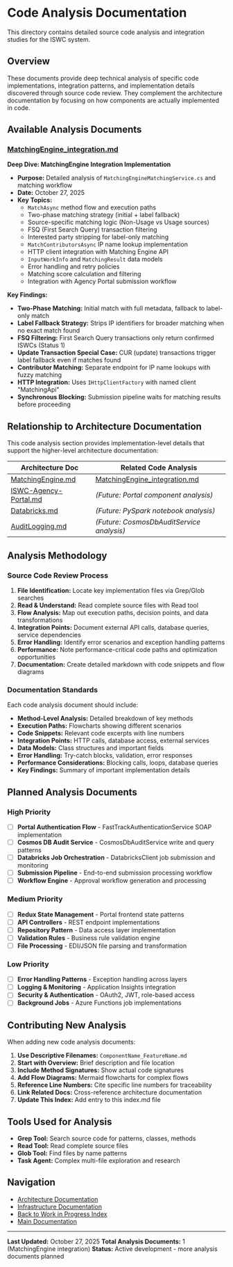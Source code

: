 # Code Analysis Documentation

This directory contains detailed source code analysis and integration studies for the ISWC system.

## Overview

These documents provide deep technical analysis of specific code implementations, integration patterns, and implementation details discovered through source code review. They complement the architecture documentation by focusing on how components are actually implemented in code.

## Available Analysis Documents

### [MatchingEngine_integration.md](MatchingEngine_integration.md)

**Deep Dive: MatchingEngine Integration Implementation**

- **Purpose:** Detailed analysis of `MatchingEngineMatchingService.cs` and matching workflow
- **Date:** October 27, 2025
- **Key Topics:**
  - `MatchAsync` method flow and execution paths
  - Two-phase matching strategy (initial + label fallback)
  - Source-specific matching logic (Non-Usage vs Usage sources)
  - FSQ (First Search Query) transaction filtering
  - Interested party stripping for label-only matching
  - `MatchContributorsAsync` IP name lookup implementation
  - HTTP client integration with Matching Engine API
  - `InputWorkInfo` and `MatchingResult` data models
  - Error handling and retry policies
  - Matching score calculation and filtering
  - Integration with Agency Portal submission workflow

**Key Findings:**

- **Two-Phase Matching:** Initial match with full metadata, fallback to label-only match
- **Label Fallback Strategy:** Strips IP identifiers for broader matching when no exact match found
- **FSQ Filtering:** First Search Query transactions only return confirmed ISWCs (Status 1)
- **Update Transaction Special Case:** CUR (update) transactions trigger label fallback even if matches found
- **Contributor Matching:** Separate endpoint for IP name lookups with fuzzy matching
- **HTTP Integration:** Uses `IHttpClientFactory` with named client "MatchingApi"
- **Synchronous Blocking:** Submission pipeline waits for matching results before proceeding

## Relationship to Architecture Documentation

This code analysis section provides implementation-level details that support the higher-level architecture documentation:

| Architecture Doc | Related Code Analysis |
|-----------------|----------------------|
| [MatchingEngine.md](../architecture/MatchingEngine.md) | [MatchingEngine_integration.md](MatchingEngine_integration.md) |
| [ISWC-Agency-Portal.md](../architecture/ISWC-Agency-Portal.md) | *(Future: Portal component analysis)* |
| [Databricks.md](../architecture/Databricks.md) | *(Future: PySpark notebook analysis)* |
| [AuditLogging.md](../architecture/AuditLogging.md) | *(Future: CosmosDbAuditService analysis)* |

## Analysis Methodology

### Source Code Review Process

1. **File Identification:** Locate key implementation files via Grep/Glob searches
2. **Read & Understand:** Read complete source files with Read tool
3. **Flow Analysis:** Map out execution paths, decision points, and data transformations
4. **Integration Points:** Document external API calls, database queries, service dependencies
5. **Error Handling:** Identify error scenarios and exception handling patterns
6. **Performance:** Note performance-critical code paths and optimization opportunities
7. **Documentation:** Create detailed markdown with code snippets and flow diagrams

### Documentation Standards

Each code analysis document should include:

- **Method-Level Analysis:** Detailed breakdown of key methods
- **Execution Paths:** Flowcharts showing different scenarios
- **Code Snippets:** Relevant code excerpts with line numbers
- **Integration Points:** HTTP calls, database access, external services
- **Data Models:** Class structures and important fields
- **Error Handling:** Try-catch blocks, validation, error responses
- **Performance Considerations:** Blocking calls, loops, database queries
- **Key Findings:** Summary of important implementation details

## Planned Analysis Documents

### High Priority

- [ ] **Portal Authentication Flow** - FastTrackAuthenticationService SOAP implementation
- [ ] **Cosmos DB Audit Service** - CosmosDbAuditService write and query patterns
- [ ] **Databricks Job Orchestration** - DatabricksClient job submission and monitoring
- [ ] **Submission Pipeline** - End-to-end submission processing workflow
- [ ] **Workflow Engine** - Approval workflow generation and processing

### Medium Priority

- [ ] **Redux State Management** - Portal frontend state patterns
- [ ] **API Controllers** - REST endpoint implementations
- [ ] **Repository Pattern** - Data access layer implementation
- [ ] **Validation Rules** - Business rule validation engine
- [ ] **File Processing** - EDI/JSON file parsing and transformation

### Low Priority

- [ ] **Error Handling Patterns** - Exception handling across layers
- [ ] **Logging & Monitoring** - Application Insights integration
- [ ] **Security & Authentication** - OAuth2, JWT, role-based access
- [ ] **Background Jobs** - Azure Functions job implementations

## Contributing New Analysis

When adding new code analysis documents:

1. **Use Descriptive Filenames:** `ComponentName_FeatureName.md`
2. **Start with Overview:** Brief description and file location
3. **Include Method Signatures:** Show actual code signatures
4. **Add Flow Diagrams:** Mermaid flowcharts for complex flows
5. **Reference Line Numbers:** Cite specific line numbers for traceability
6. **Link Related Docs:** Cross-reference architecture documentation
7. **Update This Index:** Add entry to this index.md file

## Tools Used for Analysis

- **Grep Tool:** Search source code for patterns, classes, methods
- **Read Tool:** Read complete source files
- **Glob Tool:** Find files by name patterns
- **Task Agent:** Complex multi-file exploration and research

## Navigation

- [Architecture Documentation](../architecture/)
- [Infrastructure Documentation](../infra/)
- [Back to Work in Progress Index](../index.md)
- [Main Documentation](../../index.md)

---

**Last Updated:** October 27, 2025
**Total Analysis Documents:** 1 (MatchingEngine integration)
**Status:** Active development - more analysis documents planned
